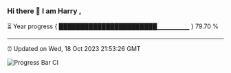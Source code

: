 ### Hi there 👋 I am Harry , 

⏳ Year progress { ███████████████████████▁▁▁▁▁▁▁ } 79.70 %

---

⏰ Updated on Wed, 18 Oct 2023 21:53:26 GMT

![Progress Bar CI](https://github.com/duykhang68/duykhang68/workflows/Progress%20Bar%20CI/badge.svg)
